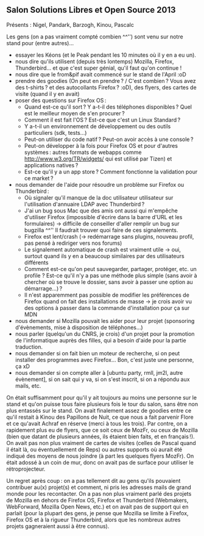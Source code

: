 ## Salon Solutions Libres et Open Source 2013

Présents : Nigel, Pandark, Barzogh, Kinou, Pascalc

Les gens (on a pas vraiment compté combien ^^&apos;&apos;) sont venu sur notre stand pour (entre autres)…

* essayer les Kéons (et le Peak pendant les 10 minutes où il y en a eu un).
* nous dire qu'ils utilisent (depuis très lontemps) Mozilla, Firefox, Thunderbird… et que c'est super génial, qu'il faut qu'on continue !
* nous dire que le from&pif avait commencé sur le stand de l'April :oD
* prendre des goodies (On peut en prendre ? / C'est combien ? Vous avez des t-shirts ? et des autocollants Firefox ? :oD), des flyers, des cartes de visite (quand il y en avait)
* poser des questions sur Firefox OS :
    * Quand est-ce qu'il sort ? Y a-t-il des téléphones disponibles ? Quel est le meilleur moyen de s'en procurer ?
    * Comment il est fait l'OS ? Est-ce que c'est un Linux Standard ?
    * Y a-t-il un environnement de développement ou des outils particuliers (sdk, tests…)
    * Peut-on utiliser du code natif ? Peut-on avoir accès à une console ?
    * Peut-on développer à la fois pour Firefox OS et pour d'autres systèmes : autres formats de webapps comme http://www.w3.org/TR/widgets/ qui est utilisé par Tizen) et applications natives ?
    * Est-ce qu'il y a un app store ? Comment fonctionne la validation pour ce market ?
* nous demander de l'aide pour résoudre un problème sur Firefox ou Thunderbird :
    * Où signaler qu'il manque de la doc utilisateur utilisateur sur l'utilisation d'annuaire LDAP avec Thunderbird ?
    * J'ai un bug sous Mac que des amis ont aussi qui m'empêche d'utiliser Firefox (impossible d'écrire dans la barre d'URL et les formulaires) → difficile de conseiller d'aller remplir un bug sur bugzilla ^^&apos;&apos; Il faudrait trouver quoi faire de ces signalements.
    * Firefox est lent/crash (→ redémarrage sans plugins, nouveau profil, pas pensé à rediriger vers nos forums)
    * Le signalement automatique de crash est vraiment utile → oui, surtout quand ils y en a beaucoup similaires par des utilisateurs différents
    * Comment est-ce qu'on peut sauvegarder, partager, protéger, etc. un profile ? Est-ce qu'il n'y a pas une méthode plus simple (sans avoir à chercher où se trouve le dossier, sans avoir à passer une option au démarrage…) ?
    * Il n'est apparemment pas possible de modifier les préférences de Firefox quand on fait des installations de masse → je crois avoir vu des options à passer dans la commande d'installation pour ça sur MDN
* nous demander si Mozilla pouvait les aider pour leur projet (sponsoring d'évènements, mise à disposition de téléphones…)
* nous parler (quelqu'un du CNRS, je crois) d'un projet pour la promotion de l'informatique auprès des filles, qui a besoin d'aide pour la partie traduction.
* nous demander si on fait bien un moteur de recherche, si on peut installer des programmes avec Firefox… Bon, c'est juste une personne, ça xD
* nous demander si on compte aller à [ubuntu party, rmll, jm2l, autre évènement], si on sait qui y va, si on s'est inscrit, si on a répondu aux mails, etc.

On était suffisamment pour qu'il y ait toujours au moins une personne sur le stand et qu'on puisse tous faire plusieurs fois le tour du salon, sans être non plus entassés sur le stand.
On avait finalement assez de goodies entre ce qu'il restait à Kinou des Papillons de Nuit, ce que nous a fait parvenir Flore et ce qu'avait Achraf en réserve (merci à tous les trois). Par contre, on a rapidement plus eu de flyers, que ce soit ceux de MozFr, ou ceux de Mozilla (bien que datant de plusieurs années, ils étaient bien faits, et en français !). On avait pas non plus vraiment de cartes de visites
(celles de Pascal quand il était là, ou éventuellement de Reps) ou autres supports où aurait été indiqué des moyens de nous joindre (à part les quelques flyers MozFr).
On était adossé à un coin de mur, donc on avait pas de surface pour utiliser le rétroprojecteur.

Un regret après coup : on a pas tellement dit au gens qu'ils pouvaient contribuer au(x) projet(s) et comment, ni pris les adresses mails de grand monde pour les recontacter.
On a pas non plus vraiment parlé des projets de Mozilla en dehors de Firefox OS, Firefox et Thunderbird (Webmakers, WebForward, Mozilla Open News, etc.) et on avait pas de support qui en parlait (pour la plupart des gens, je pense que Mozilla se limite à Firefox, Firefox OS et à la rigueur Thunderbird, alors que les nombreux autres projets gagneraient aussi à être connus).